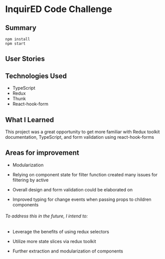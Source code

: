 # InquirED Code Challenge

## Summary

```
npm install
npm start
```

## User Stories

## Technologies Used

- TypeScript
- Redux
- Thunk
- React-hook-form

## What I Learned

This project was a great opportunity to get more familiar with Redux toolkit documentation, TypeScript, and form validation using react-hook-forms

## Areas for improvement

- Modularization

- Relying on component state for filter function created many issues for filtering by active

- Overall design and form validation could be elaborated on

- Improved typing for change events when passing props to children components

###### To address this in the future, I intend to:

- Leverage the benefits of using redux selectors

- Utilize more state slices via redux toolkit

- Further extraction and modularization of components
